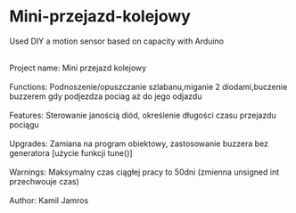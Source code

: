 # Mini-przejazd-kolejowy
Used DIY a motion sensor based on capacity with Arduino


<br> Project name: Mini przejazd kolejowy</br>
<br>Functions: Podnoszenie/opuszczanie szlabanu,miganie 2 diodami,buczenie buzzerem gdy podjezdza pociag aż do jego odjazdu</br>
<br>Features: Sterowanie janością diód, określenie długości czasu przejazdu pociągu</br>
<br>Upgrades: Zamiana na program obiektowy, zastosowanie buzzera bez generatora [użycie funkcji tune()] </br>
<br>Warnings: Maksymalny czas ciągłej pracy to 50dni (zmienna unsigned int przechwouje czas)</br>
<br>Author: Kamil Jamros</br>
